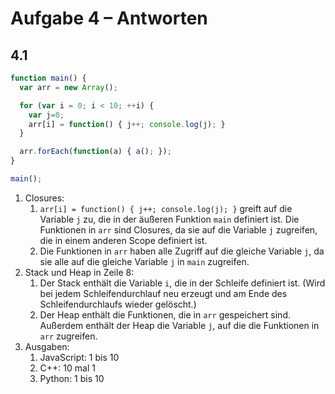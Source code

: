 # Aufgabe 4 – Antworten

## 4.1
```js
function main() {
  var arr = new Array();

  for (var i = 0; i < 10; ++i) {
    var j=0;
    arr[i] = function() { j++; console.log(j); }
  }

  arr.forEach(function(a) { a(); });
}

main();
```
1. Closures: 
   1. `arr[i] = function() { j++; console.log(j); }` greift auf die Variable `j` zu, die in der äußeren Funktion `main` definiert ist. Die Funktionen in `arr` sind Closures, da sie auf die Variable `j` zugreifen, die in einem anderen Scope definiert ist.
   2. Die Funktionen in `arr` haben alle Zugriff auf die gleiche Variable `j`, da sie alle auf die gleiche Variable `j` in `main` zugreifen.
2. Stack und Heap in Zeile 8:
   1. Der Stack enthält die Variable `i`, die in der Schleife definiert ist. (Wird bei jedem Schleifendurchlauf neu erzeugt und am Ende des Schleifendurchlaufs wieder gelöscht.)
   2. Der Heap enthält die Funktionen, die in `arr` gespeichert sind. Außerdem enthält der Heap die Variable `j`, auf die die Funktionen in `arr` zugreifen.
3. Ausgaben:
   1. JavaScript: 1 bis 10
   2. C++: 10 mal 1
   3. Python: 1 bis 10

